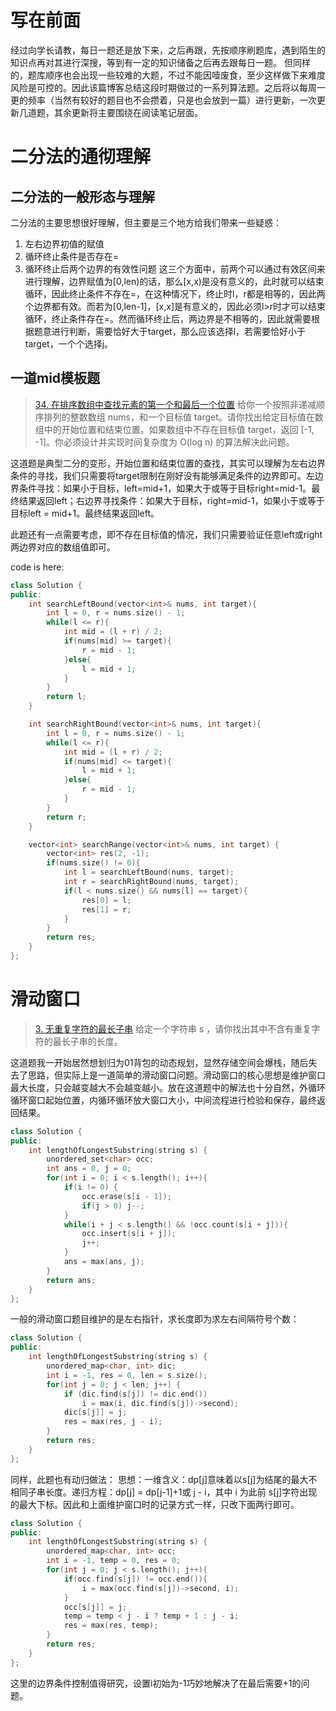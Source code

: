 # 写在前面
经过向学长请教，每日一题还是放下来，之后再跟，先按顺序刷题库，遇到陌生的知识点再对其进行深搜，等到有一定的知识储备之后再去跟每日一题。
但同样的，题库顺序也会出现一些较难的大题，不过不能因噎废食，至少这样做下来难度风险是可控的。因此该篇博客总结这段时期做过的一系列算法题。之后将以每周一更的频率（当然有较好的题目也不会攒着，只是也会放到一篇）进行更新，一次更新几道题，其余更新将主要围绕在阅读笔记层面。

# 二分法的通彻理解
## 二分法的一般形态与理解
二分法的主要思想很好理解，但主要是三个地方给我们带来一些疑惑：
1. 左右边界初值的赋值
2. 循环终止条件是否存在=
3. 循环终止后两个边界的有效性问题
这三个方面中，前两个可以通过有效区间来进行理解，边界赋值为[0,len)的话，那么[x,x)是没有意义的，此时就可以结束循环，因此终止条件不存在=，在这种情况下，终止时l，r都是相等的，因此两个边界都有效。而若为[0,len-1]，[x,x]是有意义的，因此必须l>r时才可以结束循环，终止条件存在=。然而循环终止后，两边界是不相等的，因此就需要根据题意进行判断，需要恰好大于target，那么应该选择l，若需要恰好小于target，一个个选择j。
## 一道mid模板题
>[34. 在排序数组中查找元素的第一个和最后一个位置](https://leetcode.cn/problems/find-first-and-last-position-of-element-in-sorted-array/)
>给你一个按照非递减顺序排列的整数数组 nums，和一个目标值 target。请你找出给定目标值在数组中的开始位置和结束位置。如果数组中不存在目标值 target，返回 [-1, -1]。你必须设计并实现时间复杂度为 O(log n) 的算法解决此问题。

这道题是典型二分的变形，开始位置和结束位置的查找，其实可以理解为左右边界条件的寻找，我们只需要将target限制在刚好没有能够满足条件的边界即可。左边界条件寻找：如果小于目标，left=mid+1，如果大于或等于目标right=mid-1。最终结果返回left；右边界寻找条件：如果大于目标，right=mid-1，如果小于或等于目标left = mid+1。最终结果返回left。

此题还有一点需要考虑，即不存在目标值的情况，我们只需要验证任意left或right两边界对应的数组值即可。

code is here:
```cpp
class Solution {
public:
    int searchLeftBound(vector<int>& nums, int target){
        int l = 0, r = nums.size() - 1;
        while(l <= r){
            int mid = (l + r) / 2;
            if(nums[mid] >= target){
                r = mid - 1;
            }else{
                l = mid + 1;
            }
        }
        return l;
    }

    int searchRightBound(vector<int>& nums, int target){
        int l = 0, r = nums.size() - 1;
        while(l <= r){
            int mid = (l + r) / 2;
            if(nums[mid] <= target){
                l = mid + 1;
            }else{
                r = mid - 1;
            }
        }
        return r;
    }

    vector<int> searchRange(vector<int>& nums, int target) {
        vector<int> res(2, -1);
        if(nums.size() != 0){
            int l = searchLeftBound(nums, target);
            int r = searchRightBound(nums, target);
            if(l < nums.size() && nums[l] == target){
                res[0] = l;
                res[1] = r;
            }
        }
        return res;
    }
};
```
# 滑动窗口
> [3. 无重复字符的最长子串](https://leetcode.cn/problems/longest-substring-without-repeating-characters/)
> 给定一个字符串 s ，请你找出其中不含有重复字符的最长子串的长度。

这道题我一开始居然想划归为01背包的动态规划，显然存储空间会爆栈，随后失去了思路，但实际上是一道简单的滑动窗口问题。滑动窗口的核心思想是维护窗口最大长度，只会越变越大不会越变越小。放在这道题中的解法也十分自然，外循环循环窗口起始位置，内循环循环放大窗口大小，中间流程进行检验和保存，最终返回结果。
```cpp
class Solution {
public:
    int lengthOfLongestSubstring(string s) {
        unordered_set<char> occ;
        int ans = 0, j = 0;
        for(int i = 0; i < s.length(); i++){
            if(i != 0) {
                occ.erase(s[i - 1]);
                if(j > 0) j--;
            }
            while(i + j < s.length() && !occ.count(s[i + j])){
                occ.insert(s[i + j]);
                j++;
            }
            ans = max(ans, j);
        }
        return ans;
    }
};
```
一般的滑动窗口题目维护的是左右指针，求长度即为求左右间隔符号个数：
```cpp
class Solution {
public:
    int lengthOfLongestSubstring(string s) {
        unordered_map<char, int> dic;
        int i = -1, res = 0, len = s.size();
        for(int j = 0; j < len; j++) {
            if (dic.find(s[j]) != dic.end())
                i = max(i, dic.find(s[j])->second); 
            dic[s[j]] = j;
            res = max(res, j - i);
        }
        return res;
    }
};
```
同样，此题也有动归做法：
思想：一维含义：dp[j]意味着以s[j]为结尾的最大不相同子串长度。递归方程：dp[j] = dp[j-1]+1或 j - i，其中 i 为此前 s[j]字符出现的最大下标。因此和上面维护窗口时的记录方式一样，只改下面两行即可。
```cpp
class Solution {
public:
    int lengthOfLongestSubstring(string s) {
        unordered_map<char, int> occ;
        int i = -1, temp = 0, res = 0;
        for(int j = 0; j < s.length(); j++){
            if(occ.find(s[j]) != occ.end()){
                i = max(occ.find(s[j])->second, i);
            }
            occ[s[j]] = j;
            temp = temp < j - i ? temp + 1 : j - i;
            res = max(res, temp);
        }
        return res;
    }
};

```
这里的边界条件控制值得研究，设置i初始为-1巧妙地解决了在最后需要+1的问题。